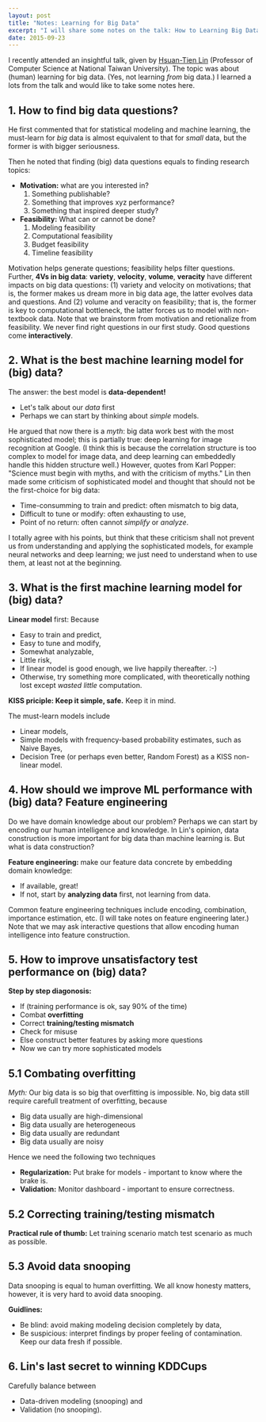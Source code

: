 ```yaml
---
layout: post
title: "Notes: Learning for Big Data"
excerpt: "I will share some notes on the talk: How to Learning Big Data" by Hsuan-Tien Lin.
date: 2015-09-23
---
```


I recently attended an insightful talk, given by [Hsuan-Tien Lin](http://www.csie.ntu.edu.tw/~htlin/) (Professor of Computer Science at National Taiwan University). The topic was about (human) learning for big data. (Yes, not learning *from* big data.) I learned a lots from the talk and would like to take some notes here.

## 1. How to find big data questions?

He first commented that for statistical modeling and machine learning, the must-learn for *big* data is almost equivalent to that for *small* data, but the former is with bigger seriousness.

Then he noted that finding (big) data questions equals to finding research topics:

- **Motivation:** what are you interested in?
    1. Something publishable?
    2. Something that improves xyz performance?
    3. Something that inspired deeper study?
- **Feasibility:** What can or cannot be done?
    1. Modeling feasibility
    2. Computational feasibility
    3. Budget feasibility
    4. Timeline feasibility

Motivation helps generate questions; feasibility helps filter questions. Further, **4Vs in big data**: **variety**, **velocity**, **volume**, **veracity** have different impacts on big data questions: (1) variety and velocity on motivations; that is, the former makes us dream more in big data age, the latter evolves data and questions. And (2) volume and veracity on feasibility; that is, the former is key to computational bottleneck, the latter forces us to model with non-textbook data. Note that we brainstorm from motivation and retionalize from feasibility. We never find right questions in our first study. Good questions come **interactively**.

## 2. What is the best machine learning model for (big) data?

The answer: the best model is **data-dependent!**

- Let's talk about our *data* first
- Perhaps we can start by thinking about *simple* models.

He argued that now there is a *myth*: big data work best with the most sophisticated model; this is partially true: deep learning for image recognition at Google. (I think this is because the correlation structure is too complex to model for image data, and deep learning can embeddedly handle this hidden structure well.) However, quotes from Karl Popper: "Science must begin with myths, and with the criticism of myths." Lin then made some criticism of sophisticated model and thought that should not be the first-choice for big data:

- Time-consumming to train and predict: often mismatch to big data,
- Difficult to tune or modify: often exhausting to use,
- Point of no return: often cannot *simplify* or *analyze*.

I totally agree with his points, but think that these criticism shall not prevent us from understanding and applying the sophisticated models, for example neural networks and deep learning; we just need to understand when to use them, at least not at the beginning.

## 3. What is the first machine learning model for (big) data?

**Linear model** first: Because

- Easy to train and predict,
- Easy to tune and modify,
- Somewhat analyzable,
- Little risk,
- If linear model is good enough, we live happily thereafter. :-)
- Otherwise, try something more complicated, with theoretically nothing lost except *wasted little* computation.

**KISS priciple: Keep it simple, safe.** Keep it in mind.

The must-learn models include

- Linear models,
- Simple models with frequency-based probability estimates, such as Naive Bayes,
- Decision Tree (or perhaps even better, Random Forest) as a KISS non-linear model.

## 4. How should we improve ML performance with (big) data? Feature engineering

Do we have domain knowledge about our problem? Perhaps we can start by encoding our human intelligence and knowledge. In Lin's opinion, data construction is more important for big data than machine learning is. But what is data construction?

**Feature engineering:** make our feature data concrete by embedding domain knowledge:

- If available, great!
- If not, start by **analyzing data** first, not learning from data.

Common feature engineering techniques include encoding, combination, importance estimation, etc. (I will take notes on feature engineering later.) Note that we may ask interactive questions that allow encoding human intelligence into feature construction.

## 5. How to improve unsatisfactory test performance on (big) data?

**Step by step diagonosis:**

- If (training performance is ok, say 90% of the time)
- Combat **overfitting**
- Correct **training/testing mismatch**
- Check for misuse
- Else construct better features by asking more questions
- Now we can try more sophisticated models

## 5.1 Combating overfitting

*Myth:* Our big data is so big that overfitting is impossible. No, big data still require carefull treatment of overfitting, because

- Big data usually are high-dimensional
- Big data usually are heterogeneous
- Big data usually are redundant
- Big data usually are noisy

Hence we need the following two techniques

- **Regularization:** Put brake for models - important to know where the brake is.
- **Validation:** Monitor dashboard - important to ensure correctness.

## 5.2 Correcting training/testing mismatch

**Practical rule of thumb:** Let training scenario match test scenario as much as possible.

## 5.3 Avoid data snooping

Data snooping is equal to human overfitting. We all know honesty matters, however, it is very hard to avoid data snooping.

**Guidlines:**

- Be blind: avoid making modeling decision completely by data,
- Be suspicious: interpret findings by proper feeling of contamination. Keep our data fresh if possible.

## 6. Lin's last secret to winning KDDCups

Carefully balance between

- Data-driven modeling (snooping) and
- Validation (no snooping).

